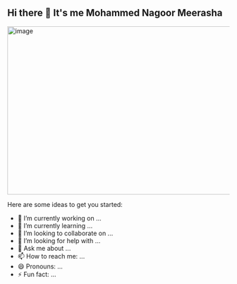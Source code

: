 ## Hi there 👋 It's me Mohammed Nagoor Meerasha

<img width="507" height="381" alt="image" src="https://github.com/user-attachments/assets/860caee3-b9a7-47eb-8c77-2a2f3d3d8a78" />


Here are some ideas to get you started:

- 🔭 I’m currently working on ...
- 🌱 I’m currently learning ...
- 👯 I’m looking to collaborate on ...
- 🤔 I’m looking for help with ...
- 💬 Ask me about ...
- 📫 How to reach me: ...
- 😄 Pronouns: ...
- ⚡ Fun fact: ...
